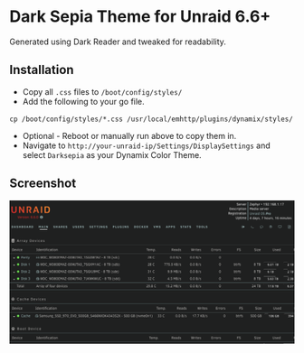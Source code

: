 # Dark Sepia Theme for Unraid 6.6+

Generated using Dark Reader and tweaked for readability.

## Installation

- Copy all `.css` files to `/boot/config/styles/`
- Add the following to your go file.
```
cp /boot/config/styles/*.css /usr/local/emhttp/plugins/dynamix/styles/
```

- Optional - Reboot or manually run above to copy them in.
- Navigate to `http://your-unraid-ip/Settings/DisplaySettings` and select `Darksepia` as your Dynamix Color Theme.


## Screenshot
![](screenshot.png?raw=true)
